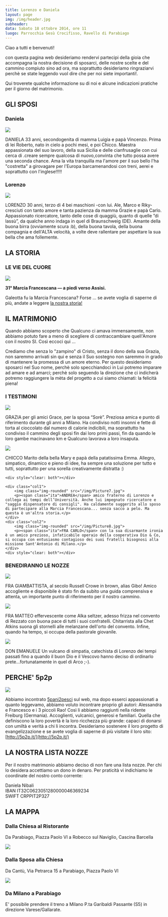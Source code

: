 ```yaml
---
title: Lorenzo e Daniela
layout: page
img: /img/header.jpg
subheader:
data: Sabato 18 ottobre 2014, ore 11
luogo: Parrocchia Gesù Crocifisso, Ravello di Parabiago
---
```


Ciao a tutti e benvenuti! 

con questa pagina web desideriamo rendervi partecipi della gioia che accompagna la nostra decisione di sposarci, delle nostre scelte e del cammino compiuto sino ad ora, ma soprattutto desideriamo ringraziarvi perchè se state leggendo vuol dire che per noi siete importanti!. 

Qui troverete qualche informazione su di noi e alcune indicazioni pratiche per il giorno del matrimonio. 

## GLI SPOSI

### Daniela

<img class="float img-rounded" src="/img/Picture2.jpg">

DANIELA 33 anni, secondogenita di mamma Luigia e papà Vincenzo. Prima di lei Roberto, nato in cielo a pochi mesi, e poi Chicco. Maestra appassionata del suo lavoro, della sua Sicilia e delle cianfrusaglie con cui cerca di .creare sempre qualcosa di nuovo,convinta che tutto possa avere una seconda chance. Ama la vita tranquilla ma l'amore per il suo bello l'ha "costretta" a girovagare per l'Europa barcamenandosi con treni, aerei e soprattutto con l'inglese!!!!!

### Lorenzo

<img class="float img-rounded" src="/img/Picture3.jpg">

LORENZO 30 anni, terzo di 4 bei maschioni -con lui. Ale, Marco e Riky- cresciuti con tanto amore e tanta pazienza da mamma Grazie e papà Carlo. Appassionato ricercatore, tanto delle cose di quaggiù, quanto di quelle ”di lassù”, da qualche anno indaga in quel di Braunschweig (DE). Amante della buona birra (ovviamente scura :b), della buona tavola, della buona compagnia e dell'ALTA velocità, a volte deve rallentare per aspettare la sua bella che ama follemente.


## LA STORIA

### LE VIE DEL CUORE
<img class="float img-rounded wide" src="/img/Picture4.jpg">

**31° Marcia Francescana &mdash; a piedi verso Assisi.**

Galeotta fu la Marcia Francescana? Forse ...
se avete voglia di saperne di più, andate a leggere 
[la nostra storia!](http://5p2p.it/2013/06/19/fidanzati-senza-frontiere.html)


## IL MATRIMONIO

Quando abbiamo scoperto che Qualcuno ci amava immensamente, non abbiamo potuto fare a meno di scegliere di contraccambiare quell'Amore con il nostro SI. Così eccoci qui ... 

Crediamo che senza lo "zampino" di Cristo, senza il dono della sua Grazia, non saremmo arrivati sin qui e senza il Suo sostegno non saremmo in grado di mantenere la promessa di un amore eterno. Per questo desideriamo sposarci nel Suo nome, perchè solo specchiandoci in Lui potremo imparare ad amare e ad amarci; perchè solo seguendo la direzione che ci indicherà potremo raggiungere la mèta del progetto a cui siamo chiamati: la felicità piena! 

### I TESTIMONI


<div>
	<div class="col1">
		<img class="img-rounded" src="/img/Picture5.jpg">
		<p><span class="ita">GRAZIA</span> per gli amici Grace, per la sposa “Sorè”. Preziosa amica e punto di riferimento durante gli anni a Milano. Ha condiviso notti insonni e fette di torta al cioccolato dal numero di calorie indicibili, ma soprattutto ha condiviso il cammino degli sposi fin dai loro primi passi, fin da quando le loro gambe macinavano km e Qualcuno lavorava a loro insaputa.</p>
	</div>
	<div class="col2">
		<img class="img-rounded" src="/img/Picture6.jpg">
		<p><span class="ita">CHICCO</span> Marito della bella Mary e papà della patatissima Emma. Allegro, simpatico, dinamico e pieno di idee, ha sempre una soluzione per tutto e tutti, soprattutto per una sorella creativamente distratta :) </p>
	</div>
	
	<div style="clear: both"></div>
	
	<div class="col1">
		<img class="img-rounded" src="/img/Picture7.jpg">
		<p><span class="ita">ANDREA</span> amico fraterno di Lorenzo e collega ai tempi dell’Università. Anche lui impegnato ricercatore e "saggio dispensatore di consigli". Ha caldamente suggerito allo sposo di partecipare alla Marcia Francescana... senza sacco a pelo. Ma questa è un'altra storia.</p>
	</div>
	<div class="col2">
		<img class="img-rounded" src="/img/Picture8.jpg">
		<p><span class="ita">FRA CARLO</span> con la sua disarmante ironia è un amico prezioso, infaticabile operaio della cooperativa Dio & Co, si occupa con entusiasmo contagioso dei suoi fratelli bisognosi alla missione Sant'Antonio di Milano.</p>
	</div>
	<div style="clear: both"></div>
	
</div>


### BENEDIRANNO LE NOZZE

<img class="float img-rounded" src="/img/Picture9.jpg">

FRA GIAMBATTISTA, al secolo Russell Crowe in brown, alias Gibo! Amico accogliente e disponibile è stato fin da subito una guida comprensiva e attenta, un importante punto di riferimento per il nostro cammino. 

<div style="clear: both"></div>

<img class="float img-rounded" src="/img/Picture10.jpg">

 FRA MATTEO effervescente come Alka seltzer, adesso frizza nel convento di Rezzato con buona pace di tutti i suoi confratelli. Chitarrista alla Chet Atkins suona gli stornelli alle melanzane dell'orto del convento. Infine, quando ha tempo, si occupa della pastorale giovanile. 

<div style="clear: both"></div>

 <img class="float img-rounded" src="/img/Picture11.jpg">

 DON EMANUELE Un vulcano di simpatia, catechista di Lorenzo dei tempi passati fino a quando il buon Dio e il Vescovo hanno deciso di ordinarlo prete...fortunatamente in quel di Arco ;-). 

<div style="clear: both"></div>
 
## PERCHE' 5p2p 

<img class="float img-rounded wide" src="/img/Picture12.jpg">

Abbiamo incontrato [5pani2pesci](http://5p2p.it/) sul web, ma dopo esserci appassionati a quanto leggevamo, abbiamo voluto incontrare proprio gli autori: Alessandra e Francesco e i 3 piccoli Rao! Così li abbiamo raggiunti nella ridente Freiburg (Germania). Accoglienti, vulcanici, generosi e familiari. Quella che definiscono la loro povertà è la loro ricchezza più grande: capaci di donarsi con umiltà e verità a chi li incontra. Desideriamo sostenere il loro progetto di evangelizzazione e se avete voglia di saperne di più visitate il loro sito: [http://5p2p.it/](http://5p2p.it/)

## LA NOSTRA LISTA NOZZE 

Per il nostro matrimonio abbiamo deciso di non fare una lista nozze. Per chi lo desidera accettiamo un dono in denaro. Per praticità vi indichiamo le coordinate del nostro conto corrente:

Daniela Nibali <br>
IBAN IT32C0623051280000046369234 <br>
SWIFT CRPPIT2P327 



## LA MAPPA

### Dalla Chiesa al Ristorante

Da Parabiago, Piazza Paolo VI a Robecco sul Naviglio, Cascina Barcella

[![](/img/map1.png)](https://www.google.it/maps/dir/Parrocchia+Ges%C3%B9+Crocifisso,+Piazza+Paolo+VI,+1,+20015+Parabiago+Milano/Azienda+Agrituristica+la+Barcella+di+Oldani+N.+e+M,+Cascina+Barcella,+20087+Robecco+Sul+Naviglio+Milano/@45.4808429,8.8438818,12z/data=!3m1!4b1!4m13!4m12!1m5!1m1!1s0x4786ed55370f973d:0x2004861ce2542997!2m2!1d8.934797!2d45.55385!1m5!1m1!1s0x4786f064757f4641:0x8c43808c6f4457fb!2m2!1d8.851288!2d45.421848)

### Dalla Sposa alla Chiesa

Da Cantù, Via Petrarca 15 a Parabiago, Piazza Paolo VI

[![](/img/map2.png)](https://www.google.it/maps/dir/Via+Francesco+Petrarca,+15,+Cant%C3%B9+CO/Parrocchia+Ges%C3%B9+Crocifisso,+Piazza+Paolo+VI,+1,+20015+Parabiago+Milano/@45.6124249,8.8978979,11z/data=!4m13!4m12!1m5!1m1!1s0x478698796a0c8ecf:0x78da83b8d219c7bf!2m2!1d9.1682826!2d45.7203382!1m5!1m1!1s0x4786ed55370f973d:0x2004861ce2542997!2m2!1d8.934797!2d45.55385)



### Da Milano a Parabiago

E' possibile prendere il treno a Milano P.ta Garibaldi Passante (S5) in direzione Varese/Gallarate.



